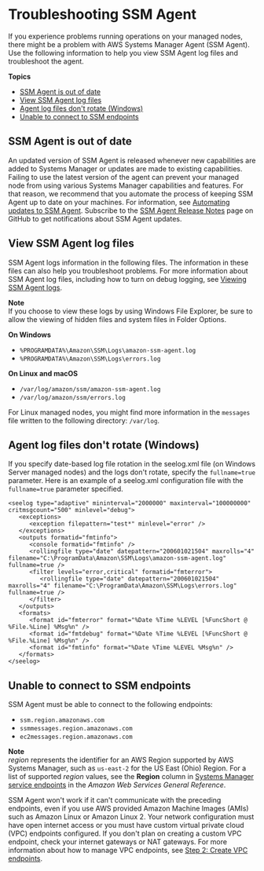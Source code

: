 # Troubleshooting SSM Agent<a name="troubleshooting-ssm-agent"></a>

If you experience problems running operations on your managed nodes, there might be a problem with AWS Systems Manager Agent \(SSM Agent\)\. Use the following information to help you view SSM Agent log files and troubleshoot the agent\. 

**Topics**
+ [SSM Agent is out of date](#ssm-agent-out-of-date)
+ [View SSM Agent log files](#systems-manager-ssm-agent-log-files)
+ [Agent log files don't rotate \(Windows\)](#systems-manager-ssm-agent-troubleshooting-log-rotation)
+ [Unable to connect to SSM endpoints](#systems-manager-ssm-agent-troubleshooting-endpoint-access)

## SSM Agent is out of date<a name="ssm-agent-out-of-date"></a>

An updated version of SSM Agent is released whenever new capabilities are added to Systems Manager or updates are made to existing capabilities\. Failing to use the latest version of the agent can prevent your managed node from using various Systems Manager capabilities and features\. For that reason, we recommend that you automate the process of keeping SSM Agent up to date on your machines\. For information, see [Automating updates to SSM Agent](ssm-agent-automatic-updates.md)\. Subscribe to the [SSM Agent Release Notes](https://github.com/aws/amazon-ssm-agent/blob/mainline/RELEASENOTES.md) page on GitHub to get notifications about SSM Agent updates\.

## View SSM Agent log files<a name="systems-manager-ssm-agent-log-files"></a>

SSM Agent logs information in the following files\. The information in these files can also help you troubleshoot problems\. For more information about SSM Agent log files, including how to turn on debug logging, see [Viewing SSM Agent logs](sysman-agent-logs.md)\.

**Note**  
If you choose to view these logs by using Windows File Explorer, be sure to allow the viewing of hidden files and system files in Folder Options\.

**On Windows**
+ `%PROGRAMDATA%\Amazon\SSM\Logs\amazon-ssm-agent.log`
+ `%PROGRAMDATA%\Amazon\SSM\Logs\errors.log`

**On Linux and macOS**
+ `/var/log/amazon/ssm/amazon-ssm-agent.log`
+ `/var/log/amazon/ssm/errors.log`

For Linux managed nodes, you might find more information in the `messages` file written to the following directory: `/var/log`\.

## Agent log files don't rotate \(Windows\)<a name="systems-manager-ssm-agent-troubleshooting-log-rotation"></a>

If you specify date\-based log file rotation in the seelog\.xml file \(on Windows Server managed nodes\) and the logs don't rotate, specify the `fullname=true` parameter\. Here is an example of a seelog\.xml configuration file with the `fullname=true` parameter specified\.

```
<seelog type="adaptive" mininterval="2000000" maxinterval="100000000" critmsgcount="500" minlevel="debug">
   <exceptions>
      <exception filepattern="test*" minlevel="error" />
   </exceptions>
   <outputs formatid="fmtinfo">
      <console formatid="fmtinfo" />
      <rollingfile type="date" datepattern="200601021504" maxrolls="4" filename="C:\ProgramData\Amazon\SSM\Logs\amazon-ssm-agent.log" fullname=true />
      <filter levels="error,critical" formatid="fmterror">
         <rollingfile type="date" datepattern="200601021504" maxrolls="4" filename="C:\ProgramData\Amazon\SSM\Logs\errors.log" fullname=true />
      </filter>
   </outputs>
   <formats>
      <format id="fmterror" format="%Date %Time %LEVEL [%FuncShort @ %File.%Line] %Msg%n" />
      <format id="fmtdebug" format="%Date %Time %LEVEL [%FuncShort @ %File.%Line] %Msg%n" />
      <format id="fmtinfo" format="%Date %Time %LEVEL %Msg%n" />
   </formats>
</seelog>
```

## Unable to connect to SSM endpoints<a name="systems-manager-ssm-agent-troubleshooting-endpoint-access"></a>

SSM Agent must be able to connect to the following endpoints:
+ `ssm.region.amazonaws.com`
+ `ssmmessages.region.amazonaws.com`
+ `ec2messages.region.amazonaws.com`

**Note**  
*region* represents the identifier for an AWS Region supported by AWS Systems Manager, such as `us-east-2` for the US East \(Ohio\) Region\. For a list of supported *region* values, see the **Region** column in [Systems Manager service endpoints](https://docs.aws.amazon.com/general/latest/gr/ssm.html#ssm_region) in the *Amazon Web Services General Reference*\.

SSM Agent won't work if it can't communicate with the preceding endpoints, even if you use AWS provided Amazon Machine Images \(AMIs\) such as Amazon Linux or Amazon Linux 2\. Your network configuration must have open internet access or you must have custom virtual private cloud \(VPC\) endpoints configured\. If you don't plan on creating a custom VPC endpoint, check your internet gateways or NAT gateways\. For more information about how to manage VPC endpoints, see [Step 2: Create VPC endpoints](setup-create-vpc.md)\.